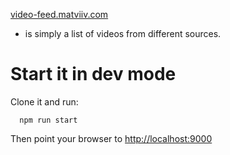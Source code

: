[video-feed.matviiv.com](http://video-feed.matviiv.com)
 - is simply a list of videos from different sources.

# Start it in dev mode
Clone it and run:
```
  npm run start
```
Then point your browser to [http://localhost:9000](http://localhost:9000)
